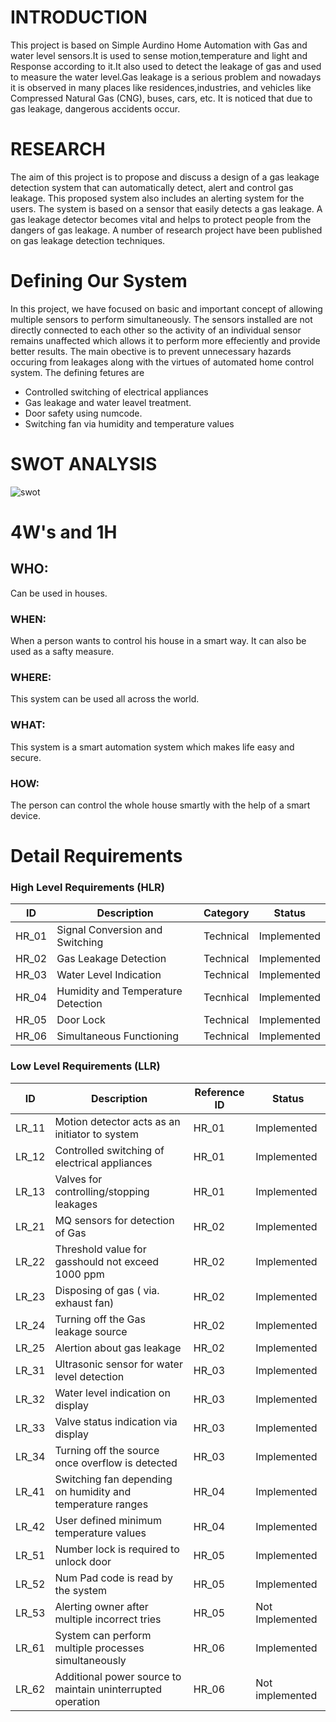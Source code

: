 # INTRODUCTION

This project is based on Simple Aurdino Home Automation with Gas and water level sensors.It is used to sense motion,temperature and light and Response according to it.It also used to detect  the leakage of gas and used to measure the water level.Gas leakage is a serious problem and nowadays it is observed in many places like residences,industries, and vehicles like Compressed Natural Gas (CNG), buses, cars, etc. It is noticed that due to gas leakage, dangerous accidents occur.


# RESEARCH

The aim of this project is to propose and discuss a design of a gas leakage detection system that can automatically detect, alert and control gas leakage. This proposed system also includes an alerting system for the users. The system is based on a sensor that easily detects a gas leakage. A gas leakage detector becomes vital and helps to protect people from the dangers of gas leakage. A number of research project have been published on gas leakage detection techniques.


# Defining Our System

In this project, we have focused on basic and important concept of allowing multiple sensors to perform simultaneously. The sensors installed are not directly connected to each other so the activity of an individual sensor remains unaffected which allows it to perform more effeciently and provide better results. The main obective is to prevent unnecessary hazards occuring from leakages along with the virtues of automated home control system. The defining fetures are
* Controlled switching of electrical appliances
* Gas leakage and water leavel treatment.    
* Door safety using numcode. 
* Switching fan via humidity and temperature values 


# SWOT ANALYSIS
![swot](https://user-images.githubusercontent.com/86046024/130255013-c012d295-4883-4b62-bb43-6c38c5a3d09c.png)


# 4W's and 1H
## WHO:
Can be used in houses.
### WHEN:
When a person wants to control his house in a smart way. It can also be used
as a safty measure.
### WHERE:
This system can be used all across the world. 
### WHAT:
This system is a smart automation system which makes life easy and secure.
### HOW:
The person can control the whole house smartly with the help of a smart
device.


# Detail Requirements

### High Level Requirements (HLR) 

| ID   | Description | Category| Status  |
| ------ | ------------| ---------- | -------- |
| HR_01| Signal Conversion and Switching| Technical |  Implemented|
| HR_02 | Gas Leakage Detection| Technical| Implemented |
| HR_03 | Water Level Indication | Technical | Implemented |
| HR_04 | Humidity and Temperature Detection | Tecnhical | Implemented |
| HR_05 | Door Lock | Technical | Implemented |
|HR_06| Simultaneous Functioning | Technical | Implemented|


### Low Level Requirements (LLR)

| ID | Description | Reference ID | Status |
| ---- |---- | ------ | ------ |
| LR_11 | Motion detector acts as an initiator to system | HR_01 | Implemented |
| LR_12 | Controlled switching of electrical appliances | HR_01 | Implemented |
| LR_13 | Valves for controlling/stopping leakages | HR_01 | Implemented |
| LR_21 | MQ sensors for detection of Gas | HR_02 | Implemented |
| LR_22 | Threshold value for gasshould not exceed  1000 ppm | HR_02 | Implemented |
| LR_23 | Disposing of gas ( via. exhaust fan)  | HR_02 | Implemented |
| LR_24 | Turning off the Gas leakage source | HR_02 | Implemented |
| LR_25 | Alertion about gas leakage | HR_02 | Implemented |
| LR_31 | Ultrasonic sensor for water level detection | HR_03 | Implemented |
| LR_32 | Water level indication on display | HR_03 | Implemented |
| LR_33 | Valve status indication via display | HR_03 | Implemented |
| LR_34 | Turning off the source once overflow is detected | HR_03 | Implemented |
| LR_41 | Switching fan depending on humidity and temperature ranges | HR_04 | Implemented |
| LR_42 | User defined minimum temperature values | HR_04 | Implemented |
| LR_51 | Number lock is required to unlock door | HR_05 | Implemented |
| LR_52 | Num Pad code is read by the system |  HR_05 | Implemented |
| LR_53 | Alerting owner after multiple incorrect tries | HR_05 | Not Implemented |
| LR_61 | System can perform multiple processes simultaneously| HR_06 | Implemented |
| LR_62 | Additional power source to maintain uninterrupted operation | HR_06 | Not implemented |
